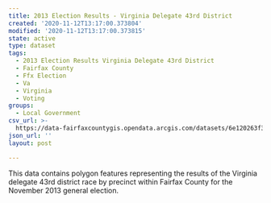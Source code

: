 ```yaml
---
title: 2013 Election Results - Virginia Delegate 43rd District
created: '2020-11-12T13:17:00.373804'
modified: '2020-11-12T13:17:00.373815'
state: active
type: dataset
tags:
  - 2013 Election Results Virginia Delegate 43rd District
  - Fairfax County
  - Ffx Election
  - Va
  - Virginia
  - Voting
groups:
  - Local Government
csv_url: >-
  https://data-fairfaxcountygis.opendata.arcgis.com/datasets/6e120263f3f9416090be81ba495ca969_29.csv?outSR=%7B%22latestWkid%22%3A4269%2C%22wkid%22%3A4269%7D
json_url: ''
layout: post

---
```

This data contains polygon features representing the results of the Virginia delegate 43rd district race by precinct within Fairfax County for the November 2013 general election.

